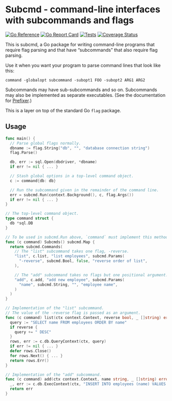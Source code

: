 # Subcmd - command-line interfaces with subcommands and flags

[![Go Reference](https://pkg.go.dev/badge/github.com/bobg/subcmd.svg)](https://pkg.go.dev/github.com/bobg/subcmd)
[![Go Report Card](https://goreportcard.com/badge/github.com/bobg/subcmd)](https://goreportcard.com/report/github.com/bobg/subcmd)
[![Tests](https://github.com/bobg/subcmd/actions/workflows/go.yml/badge.svg)](https://github.com/bobg/subcmd/actions/workflows/go.yml)
[![Coverage Status](https://coveralls.io/repos/github/bobg/subcmd/badge.svg?branch=master)](https://coveralls.io/github/bobg/subcmd?branch=master)

This is subcmd,
a Go package for writing command-line programs that require flag parsing
and that have “subcommands” that also require flag parsing.

Use it when you want your program to parse command lines that look like this:

```
command -globalopt subcommand -subopt1 FOO -subopt2 ARG1 ARG2
```

Subcommands may have sub-subcommands and so on.
Subcommands may also be implemented as separate executables.
(See the documentation for [Prefixer](https://pkg.go.dev/github.com/bobg/subcmd/v2#Prefixer).)

This is a layer on top of the standard Go `flag` package.

## Usage

```go
func main() {
  // Parse global flags normally.
  dbname := flag.String("db", "", "database connection string")
  flag.Parse()

  db, err := sql.Open(dbdriver, *dbname)
  if err != nil { ... }

  // Stash global options in a top-level command object.
  c := command{db: db}

  // Run the subcommand given in the remainder of the command line.
  err = subcmd.Run(context.Background(), c, flag.Args())
  if err != nil { ... }
}

// The top-level command object.
type command struct {
  db *sql.DB
}

// To be used in subcmd.Run above, `command` must implement this method.
func (c command) Subcmds() subcmd.Map {
  return subcmd.Commands(
    // The "list" subcommand takes one flag, -reverse.
    "list", c.list, "list employees", subcmd.Params(
      "-reverse", subcmd.Bool, false, "reverse order of list",
    ),

    // The "add" subcommand takes no flags but one positional argument.
    "add", c.add, "add new employee", subcmd.Params(
      "name", subcmd.String, "", "employee name",
    )
  )
}

// Implementation of the "list" subcommand.
// The value of the -reverse flag is passed as an argument.
func (c command) list(ctx context.Context, reverse bool, _ []string) error {
  query := "SELECT name FROM employees ORDER BY name"
  if reverse {
    query += " DESC"
  }
  rows, err := c.db.QueryContext(ctx, query)
  if err != nil { ... }
  defer rows.Close()
  for rows.Next() { ... }
  return rows.Err()
}

// Implementation of the "add" subcommand.
func (c command) add(ctx context.Context, name string, _ []string) error {
  _, err := c.db.ExecContext(ctx, "INSERT INTO employees (name) VALUES ($1)", name)
  return err
}
```
